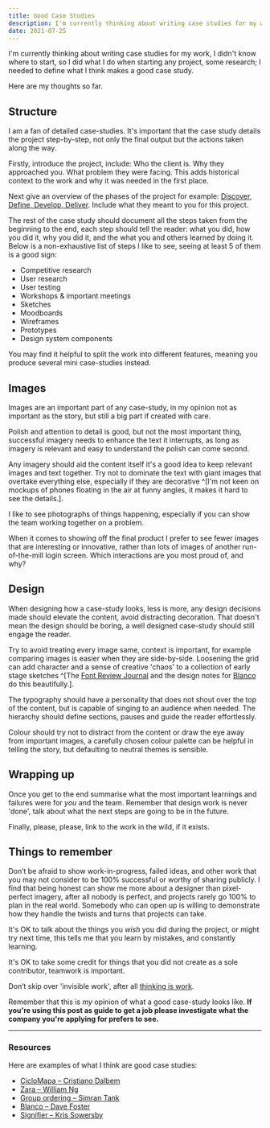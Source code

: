 ```yaml
---
title: Good Case Studies
description: I'm currently thinking about writing case studies for my work, I didn't know where to start, so I did what I do when starting any project, some research; I needed to define what I think makes a good case study.
date: 2021-07-25
---
```


I'm currently thinking about writing case studies for my work, I didn't know
where to start, so I did what I do when starting any project, some research; I
needed to define what I think makes a good case study.

Here are my thoughts so far.

## Structure

I am a fan of detailed case-studies. It's important that the case study details
the project step-by-step, not only the final output but the actions taken along
the way.

Firstly, introduce the project, include: Who the client is. Why they approached
you. What problem they were facing. This adds historical context to the work
and why it was needed in the first place.

Next give an overview of the phases of the project for example: [Discover, Define, Develop, Deliver](https://www.designcouncil.org.uk/news-opinion/what-framework-innovation-design-councils-evolved-double-diamond "The 'Double Diamond' framework — Design Council"). Include what they meant to you for this project.

The rest of the case study should document all the steps taken from the
beginning to the end, each step should tell the reader: what you did, how you
did it, why you did it, and the what you and others learned by doing it. Below
is a non-exhaustive list of steps I like to see, seeing at least 5 of them is a
good sign:

- Competitive research
- User research
- User testing
- Workshops & important meetings
- Sketches
- Moodboards
- Wireframes
- Prototypes
- Design system components

You may find it helpful to split the work into different features, meaning you
produce several mini case-studies instead.

## Images

Images are an important part of any case-study, in my opinion not as important
as the story, but still a big part if created with care.

Polish and attention to detail is good, but not the most important thing,
successful imagery needs to enhance the text it interrupts, as long as imagery
is relevant and easy to understand the polish can come second.

Any imagery should aid the content itself it's a good idea to keep relevant
images and text together. Try not to dominate the text with giant images that
overtake everything else, especially if they are decorative ^[I'm not keen on mockups of phones floating in the air at funny angles, it makes it hard to see the details.].

I like to see photographs of things happening, especially if you can show the
team working together on a problem.

When it comes to showing off the final product I prefer to see fewer images
that are interesting or innovative, rather than lots of images of another
run-of-the-mill login screen. Which interactions are you most proud of, and
why?

## Design

When designing how a case-study looks, less is more, any design decisions made
should elevate the content, avoid distracting decoration. That doesn't mean the
design should be boring, a well designed case-study should still engage the
reader.

Try to avoid treating every image same, context is important, for example
comparing images is easier when they are side-by-side. Loosening the grid can
add character and a sense of creative 'chaos' to a collection of early stage
sketches ^[The [Font Review Journal](https://fontreviewjournal.com/untitled-sans/) and the design notes for [Blanco](https://www.fostertype.com/retail-type/blanco#notes) do this beautifully.].

The typography should have a personality that does not shout over the top of
the content, but is capable of singing to an audience when needed. The
hierarchy should define sections, pauses and guide the reader effortlessly.

Colour should try not to distract from the content or draw the eye away from
important images, a carefully chosen colour palette can be helpful in telling
the story, but defaulting to neutral themes is sensible.

## Wrapping up

Once you get to the end summarise what the most important learnings and
failures were for *you* and the team. Remember that design work is never
'done', talk about what the next steps are going to be in the future.

Finally, please, please, link to the work in the wild, if it exists.

## Things to remember

Don’t be afraid to show work-in-progress, failed ideas, and other work that you
may not consider to be 100% successful or worthy of sharing publicly. I find
that being honest can show me more about a designer than pixel-perfect imagery,
after all nobody is perfect, and projects rarely go 100% to plan in the real
world. Somebody who can open up is willing to  demonstrate how they handle the
twists and turns that projects can take. 

It's OK to talk about the things you *wish* you did during the project, or
might try next time, this tells me that you learn by mistakes, and constantly
learning.

It's OK to take some credit for things that you did not create as a sole
contributor, teamwork is important.

Don’t skip over 'invisible work', after all [thinking is work](https://daneden.me/blog/2021/thinking-is-work).

Remember that this is *my* opinion of what a good case-study looks like. **If
you're using this post as guide to get a job please investigate what the
company you're applying for prefers to see.**

***

### Resources

Here are examples of what I think are good case studies:

- [CicloMapa – Cristiano Dalbem](https://www.cristianodalbem.com/ciclomapa/)
- [Zara – William Ng](https://uxdesign.cc/zara-a-usability-case-study-981b7ca93db8#.mqsxfaduy)
- [Group ordering – Simran Tank](https://bootcamp.uxdesign.cc/case-study-a-group-ordering-feature-for-swiggy-2d73b7b01f1f)
- [Blanco – Dave Foster](https://www.fostertype.com/retail-type/blanco#notes)
- [Signifier – Kris Sowersby](https://klim.co.nz/blog/signifier-design-information/)
